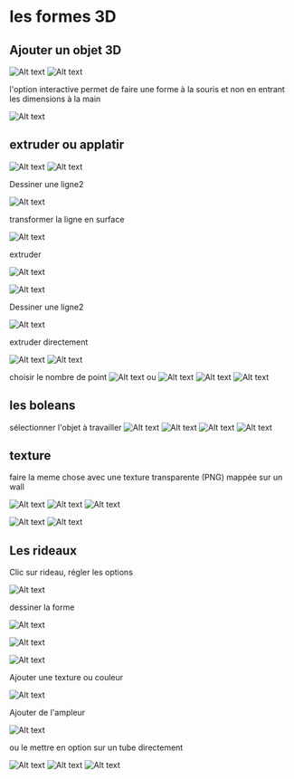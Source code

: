 # les formes 3D

## Ajouter un objet 3D

![Alt text](../images/IMG_1036.JPEG)
![Alt text](../images/IMG_1037.JPEG)

l'option interactive permet de faire une forme à la souris et non en entrant les dimensions à la main

![Alt text](../images/2024-01-27_09h36_57.png)

## extruder ou applatir

![Alt text](../images/2024-01-27_09h40_53.png)
![Alt text](../images/2024-01-27_09h41_16.png)

Dessiner une ligne2

![Alt text](../images/2024-01-27_09h44_52.png)

transformer la ligne en surface

![Alt text](../images/2024-01-27_09h45_47.png)

extruder

![Alt text](../images/2024-01-27_09h46_26.png)

![Alt text](../images/2024-01-27_09h46_44.png)

Dessiner une ligne2

![Alt text](../images/2024-01-27_09h44_52.png)

extruder directement

![Alt text](../images/2024-01-27_09h47_51.png)
![Alt text](../images/2024-01-27_09h48_09.png)

choisir le nombre de point
![Alt text](../images/2024-01-27_09h49_00.png)
ou
![Alt text](../images/2024-01-27_09h49_14.png)
![Alt text](../images/2024-01-27_09h49_22.png)
![Alt text](../images/2024-01-27_09h49_27.png)

## les boleans

sélectionner l'objet à travailler
![Alt text](../images/2024-01-27_10h01_21.png)
![Alt text](../images/2024-01-27_10h01_36.png)
![Alt text](../images/2024-01-27_10h02_07.png)
![Alt text](../images/2024-01-27_10h02_12.png)

## texture

faire la meme chose avec une texture transparente (PNG) mappée sur un wall

![Alt text](../images/2024-01-27_10h07_10.png)
![Alt text](../images/2024-01-27_10h07_25.png)
![Alt text](../images/2024-01-27_10h08_57.png)

![Alt text](../images/2024-01-27_10h10_15.png)
![Alt text](../images/2024-01-27_10h10_34.png)

## Les rideaux

Clic sur rideau, régler les options

![Alt text](../images/2024-01-27_10h12_31.png)

dessiner la forme

![Alt text](../images/2024-01-27_10h13_03.png)

![Alt text](../images/2024-01-27_10h13_22.png)

![Alt text](../images/2024-01-27_10h13_46.png)

Ajouter une texture ou couleur

![Alt text](../images/2024-01-27_10h14_08.png)

Ajouter de l'ampleur

![Alt text](../images/2024-01-27_10h15_35.png)

ou le mettre en option sur un tube directement

![Alt text](../images/2024-01-27_10h29_19.png)
![Alt text](../images/2024-01-27_10h29_33.png)
![Alt text](../images/2024-01-27_10h31_12.png)